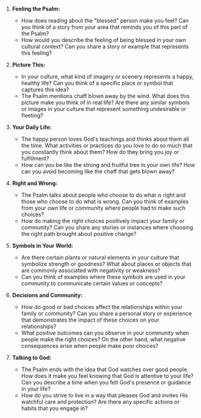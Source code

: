 1. **Feeling the Psalm:**
   - How does reading about the "blessed" person make you feel? Can you think of a story from your area that reminds you of this part of the Psalm?
   - How would you describe the feeling of being blessed in your own cultural context? Can you share a story or example that represents this feeling?

2. **Picture This:**
   - In your culture, what kind of imagery or scenery represents a happy, healthy life? Can you think of a specific place or symbol that captures this idea?
   - The Psalm mentions chaff blown away by the wind. What does this picture make you think of in real life? Are there any similar symbols or images in your culture that represent something undesirable or fleeting?

3. **Your Daily Life:**
   - The happy person loves God's teachings and thinks about them all the time. What activities or practices do you love to do so much that you constantly think about them? How do they bring you joy or fulfillment?
   - How can you be like the strong and fruitful tree in your own life? How can you avoid becoming like the chaff that gets blown away?

4. **Right and Wrong:**
   - The Psalm talks about people who choose to do what is right and those who choose to do what is wrong. Can you think of examples from your own life or community where people had to make such choices?
   - How do making the right choices positively impact your family or community? Can you share any stories or instances where choosing the right path brought about positive change?

5. **Symbols in Your World:**
   - Are there certain plants or natural elements in your culture that symbolize strength or goodness? What about places or objects that are commonly associated with negativity or weakness?
   - Can you think of examples where these symbols are used in your community to communicate certain values or concepts?

6. **Decisions and Community:**
   - How do good or bad choices affect the relationships within your family or community? Can you share a personal story or experience that demonstrates the impact of these choices on your relationships?
   - What positive outcomes can you observe in your community when people make the right choices? On the other hand, what negative consequences arise when people make poor choices?

7. **Talking to God:**
   - The Psalm ends with the idea that God watches over good people. How does it make you feel knowing that God is attentive to your life? Can you describe a time when you felt God's presence or guidance in your life?
   - How do you strive to live in a way that pleases God and invites His watchful care and protection? Are there any specific actions or habits that you engage in?